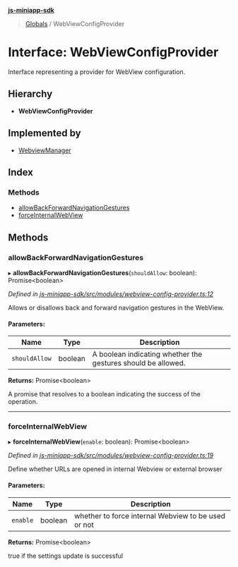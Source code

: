 **[js-miniapp-sdk](../README.md)**

> [Globals](../README.md) / WebViewConfigProvider

# Interface: WebViewConfigProvider

Interface representing a provider for WebView configuration.

## Hierarchy

* **WebViewConfigProvider**

## Implemented by

* [WebviewManager](../classes/webviewmanager.md)

## Index

### Methods

* [allowBackForwardNavigationGestures](webviewconfigprovider.md#allowbackforwardnavigationgestures)
* [forceInternalWebView](webviewconfigprovider.md#forceinternalwebview)

## Methods

### allowBackForwardNavigationGestures

▸ **allowBackForwardNavigationGestures**(`shouldAllow`: boolean): Promise\<boolean>

*Defined in [js-miniapp-sdk/src/modules/webview-config-provider.ts:12](https://github.com/rakutentech/js-miniapp/blob/b0ef4a6/js-miniapp-sdk/src/modules/webview-config-provider.ts#L12)*

Allows or disallows back and forward navigation gestures in the WebView.

#### Parameters:

Name | Type | Description |
------ | ------ | ------ |
`shouldAllow` | boolean | A boolean indicating whether the gestures should be allowed. |

**Returns:** Promise\<boolean>

A promise that resolves to a boolean indicating the success of the operation.

___

### forceInternalWebView

▸ **forceInternalWebView**(`enable`: boolean): Promise\<boolean>

*Defined in [js-miniapp-sdk/src/modules/webview-config-provider.ts:19](https://github.com/rakutentech/js-miniapp/blob/b0ef4a6/js-miniapp-sdk/src/modules/webview-config-provider.ts#L19)*

Define whether URLs are opened in internal Webview or external browser

#### Parameters:

Name | Type | Description |
------ | ------ | ------ |
`enable` | boolean | whether to force internal Webview to be used or not |

**Returns:** Promise\<boolean>

true if the settings update is successful
